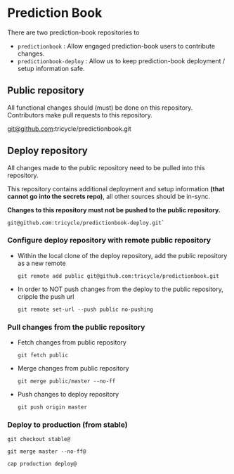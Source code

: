 # Prediction Book

There are two prediction-book repositories to

* `predictionbook` : Allow engaged prediction-book users to contribute changes.
* `predictionbook-deploy` : Allow us to keep prediction-book deployment / setup information safe.

## Public repository

All functional changes should (must) be done on this repository. Contributors make pull requests to this repository.

  git@github.com:tricycle/predictionbook.git

## Deploy repository

All changes made to the public repository need to be pulled into this repository.

This repository contains additional deployment and setup information **(that cannot go into the secrets repo)**, all other sources should be in-sync.

**Changes to this repository must not be pushed to the public repository.**

	git@github.com:tricycle/predictionbook-deploy.git`

### Configure deploy repository with remote public repository

* Within the local clone of the deploy repository, add the public repository as a new remote

  `git remote add public git@github.com:tricycle/predictionbook.git`

* In order to NOT push changes from the deploy to the public repository, cripple the push url

  `git remote set-url --push public no-pushing`

### Pull changes from the public repository

* Fetch changes from public repository
  
  `git fetch public`

* Merge changes from public repository
  
  `git merge public/master --no-ff`

* Push changes to deploy repository

  `git push origin master`

### Deploy to production (from stable)

	git checkout stable@

	git merge master --no-ff@

	cap production deploy@
